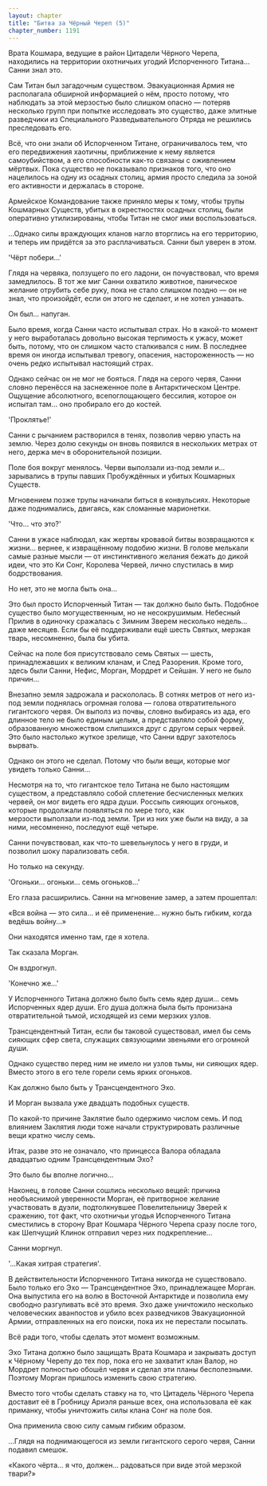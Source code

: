 ```yaml
---
layout: chapter
title: "Битва за Чёрный Череп (5)"
chapter_number: 1191
---
```


Врата Кошмара, ведущие в район Цитадели Чёрного Черепа, находились на территории охотничьих угодий Испорченного Титана... Санни знал это.

Сам Титан был загадочным существом. Эвакуационная Армия не располагала обширной информацией о нём, просто потому, что наблюдать за этой мерзостью было слишком опасно — потеряв несколько групп при попытке исследовать это существо, даже элитные разведчики из Специального Разведывательного Отряда не решились преследовать его.

Всё, что они знали об Испорченном Титане, ограничивалось тем, что его передвижения хаотичны, приближение к нему является самоубийством, а его способности как-то связаны с оживлением мёртвых. Пока существо не показывало признаков того, что оно нацелилось на одну из осадных столиц, армия просто следила за зоной его активности и держалась в стороне.

Армейское Командование также приняло меры к тому, чтобы трупы Кошмарных Существ, убитых в окрестностях осадных столиц, были оперативно утилизированы, чтобы Титан не смог ими воспользоваться.

...Однако силы враждующих кланов нагло вторглись на его территорию, и теперь им придётся за это расплачиваться. Санни был уверен в этом.

'Чёрт побери...'

Глядя на червяка, ползущего по его ладони, он почувствовал, что время замедлилось. В тот же миг Санни охватило животное, паническое желание отрубить себе руку, пока не стало слишком поздно — он не знал, что произойдёт, если он этого не сделает, и не хотел узнавать.

Он был... напуган.

Было время, когда Санни часто испытывал страх. Но в какой-то момент у него выработалась довольно высокая терпимость к ужасу, может быть, потому, что он слишком часто сталкивался с ним. В последнее время он иногда испытывал тревогу, опасения, настороженность — но очень редко испытывал настоящий страх.

Однако сейчас он не мог не бояться. Глядя на серого червя, Санни словно перенёсся на заснеженное поле в Антарктическом Центре. Ощущение абсолютного, всепоглощающего бессилия, которое он испытал там... оно пробирало его до костей.

'Проклятье!'

Санни с рычанием растворился в тенях, позволив червю упасть на землю. Через долю секунды он вновь появился в нескольких метрах от него, держа меч в оборонительной позиции.

Поле боя вокруг менялось. Черви выползали из-под земли и... зарывались в трупы павших Пробуждённых и убитых Кошмарных Существ.

Мгновением позже трупы начинали биться в конвульсиях. Некоторые даже поднимались, двигаясь, как сломанные марионетки.

'Что... что это?'

Санни в ужасе наблюдал, как жертвы кровавой битвы возвращаются к жизни... вернее, к извращённому подобию жизни. В голове мелькали самые разные мысли — от инстинктивного желания бежать до дикой идеи, что это Ки Сонг, Королева Червей, лично спустилась в мир бодрствования.

Но нет, это не могла быть она...

Это был просто Испорченный Титан — так должно было быть. Подобное существо было могущественным, но не несокрушимым. Небесный Прилив в одиночку сражалась с Зимним Зверем несколько недель... даже месяцев. Если бы её поддерживали ещё шесть Святых, мерзкая тварь, несомненно, была бы убита.

Сейчас на поле боя присутствовало семь Святых — шесть, принадлежавших к великим кланам, и След Разорения. Кроме того, здесь были Санни, Нефис, Морган, Мордрет и Сейшан. У него не было причин...

Внезапно земля задрожала и раскололась. В сотнях метров от него из-под земли поднялась огромная голова — голова отвратительного гигантского червя. Он выполз из почвы, словно выбираясь из ада, его длинное тело не было единым целым, а представляло собой форму, образованную множеством слипшихся друг с другом серых червей. Это было настолько жуткое зрелище, что Санни вдруг захотелось вырвать.

Однако он этого не сделал. Потому что были вещи, которые мог увидеть только Санни...

Несмотря на то, что гигантское тело Титана не было настоящим существом, а представляло собой сплетение бесчисленных мелких червей, он мог видеть его ядра души. Россыпь сияющих огоньков, которые продолжали появляться по мере того, как мерзости выползали из-под земли. Три из них уже были на виду, а за ними, несомненно, последуют ещё четыре.

Санни почувствовал, как что-то шевельнулось у него в груди, и позволил шоку парализовать себя.

Но только на секунду.

'Огоньки... огоньки... семь огоньков...'

Его глаза расширились. Санни на мгновение замер, а затем прошептал:

«Вся война — это сила... и её применение... нужно быть гибким, когда ведёшь войну...»

Они находятся именно там, где я хотела.

Так сказала Морган.

Он вздрогнул.

'Конечно же...'

У Испорченного Титана должно было быть семь ядер души... семь Испорченных ядер души. Его душа должна была быть пронизана отвратительной тьмой, исходящей из семи мерзких узлов.

Трансцендентный Титан, если бы таковой существовал, имел бы семь сияющих сфер света, служащих связующими звеньями его огромной души.

Однако существо перед ним не имело ни узлов тьмы, ни сияющих ядер. Вместо этого в его теле горели семь ярких огоньков.

Как должно было быть у Трансцендентного Эхо.

И Морган вызвала уже двадцать подобных существ.

По какой-то причине Заклятие было одержимо числом семь. И под влиянием Заклятия люди тоже начали структурировать различные вещи кратно числу семь.

Итак, разве это не означало, что принцесса Валора обладала двадцатью одним Трансцендентным Эхо?

Это было бы вполне логично...

Наконец, в голове Санни сошлись несколько вещей: причина необъяснимой уверенности Морган, её притворное желание участвовать в дуэли, подтолкнувшее Повелительницу Зверей к сражению, тот факт, что охотничьи угодья Испорченного Титана сместились в сторону Врат Кошмара Чёрного Черепа сразу после того, как Шепчущий Клинок отправил через них подкрепление...

Санни моргнул.

'...Какая хитрая стратегия'.

В действительности Испорченного Титана никогда не существовало. Было только его Эхо — Трансцендентное Эхо, принадлежащее Морган. Она выпустила его на волю в Восточной Антарктиде и позволила ему свободно разгуливать всё это время. Эхо даже уничтожило несколько человеческих аванпостов и убило всех разведчиков Эвакуационной Армии, отправленных на его поиски, пока их не перестали посылать.

Всё ради того, чтобы сделать этот момент возможным.

Эхо Титана должно было защищать Врата Кошмара и закрывать доступ к Чёрному Черепу до тех пор, пока его не захватит клан Валор, но Мордрет полностью обошёл червя и сделал эти планы бесполезными. Поэтому Морган пришлось изменить свою стратегию.

Вместо того чтобы сделать ставку на то, что Цитадель Чёрного Черепа доставит её в Гробницу Ариэля раньше всех, она использовала её как приманку, чтобы уничтожить силы клана Сонг на поле боя.

Она применила свою силу самым гибким образом.

...Глядя на поднимающегося из земли гигантского серого червя, Санни подавил смешок.

«Какого чёрта... я что, должен... радоваться при виде этой мерзкой твари?»